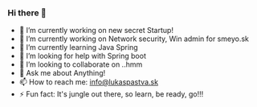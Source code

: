 ### Hi there 👋

- 🔭 I’m currently working on new secret Startup!
- 🔭 I’m currently working on Network security, Win admin for smeyo.sk
- 🌱 I’m currently learning Java Spring
- 🤔 I’m looking for help with Spring boot
- 👯 I’m looking to collaborate on ..hmm
- 💬 Ask me about Anything!
- 📫 How to reach me: info@lukaspastva.sk
- ⚡ Fun fact: It's jungle out there, so learn, be ready, go!!!
